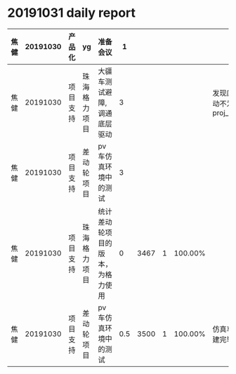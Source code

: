 # 20191031 daily report

| 焦健 | 20191030 | 产品化   | yg           | 准备会议                         | 1    |      |      |         |                            |
| ---- | -------- | -------- | ------------ | -------------------------------- | ---- | ---- | ---- | ------- | -------------------------- |
| 焦健 | 20191030 | 项目支持 | 珠海格力项目 | 大疆车测试避障,调通底层驱动      | 3    |      |      |         | 发现底层驱动不为proj_JS_pv |
| 焦健 | 20191030 | 项目支持 | 差动轮项目   | pv车仿真环境中的测试             | 3    |      |      |         |                            |
| 焦健 | 20191030 | 项目支持 | 珠海格力项目 | 统计差动轮项目的版本，为格力使用 | 0    | 3467 | 1    | 100.00% |                            |
| 焦健 | 20191030 | 项目支持 | 差动轮项目   | pv车仿真环境中的测试             | 0.5  | 3500 | 1    | 100.00% | 仿真车型搭建完毕           |

